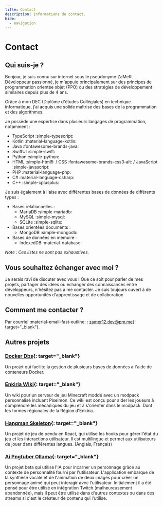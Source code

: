 ```yaml
---
title: Contact
description: Informations de contact.
hide:
  - navigation
---
```


# Contact

## Qui suis-je ?

Bonjour, je suis connu sur internet sous le pseudonyme ZaMeR. Développeur passionné, je m'appuie principalement sur des principes de programmation orientée objet (PPO) ou des stratégies de développement similaires depuis plus de 4 ans.

Grâce à mon DEC (Diplôme d'études Collégiales) en technique informatique, j'ai acquis une solide maîtrise des bases de la programmation et des algorithmes.

Je possède une expertise dans plusieurs langages de programmation, notamment :

- TypeScript :simple-typescript:
- Kotlin :material-language-kotlin:
- Java :fontawesome-brands-java:
- SwiftUI :simple-swift:
- Python :simple-python:
- HTML :simple-html5: / CSS :fontawesome-brands-css3-alt: / JavaScript :simple-javascript:
- PHP :material-language-php:
- C# :material-language-csharp:
- C++ :simple-cplusplus:

Je suis également à l'aise avec différentes bases de données de différents types :

- Bases relationnelles :
    - MariaDB :simple-mariadb:
    - MySQL :simple-mysql:
    - SQLite :simple-sqlite:
- Bases orientées documents :
    - MongoDB :simple-mongodb:
- Bases de données en mémoire :
    - IndexedDB :material-database:

*Note : Ces listes ne sont pas exhaustives.*

## Vous souhaitez échanger avec moi ?

Je serais ravi de discuter avec vous ! Que ce soit pour parler de mes projets, partager des idées ou échanger des connaissances entre développeurs, n'hésitez pas à me contacter. Je suis toujours ouvert à de nouvelles opportunités d'apprentissage et de collaboration.

## Comment me contacter ?
Par courriel  :material-email-fast-outline: : [zamer12.dev@pm.me](mailto:zamer12.dev@pm.me){: target="_blank"}.

## Autres projets

### [Docker Dbs](https://github.com/ZaMeR12/docker_dbs){: target="_blank"}
Un projet qui facilite la gestion de plusieurs bases de données à l'aide de conteneurs Docker.

### [Enkiria Wiki](https://zamer12.github.io/Enkiria-Wiki/){: target="_blank"}
Un wiki pour un serveur de jeu Minecraft moddé avec un modpack personnalisé incluant Pixelmon.
Ce wiki est conçu pour aider les joueurs à comprendre les mécaniques du jeu et à s'orienter dans le modpack.
Dont les formes régionales de la Région d'Enkiria.

### [Hangman Skeleton](https://github.com/ZaMeR12/hangman_skeleton_react){: target="_blank"}
Un projet de jeu de pendu en React, qui utilise les hooks pour gérer l'état du jeu et les interactions utilisateur. Il est multilingue et permet aux utilisateurs de jouer dans différentes langues. (Anglais, Français)

### [Ai Pngtuber Ollama](https://github.com/ZaMeR12/ai_pngtuber_ollama){: target="_blank"}
Un projet beta qui utilise l'IA pour incarner un personnage grâce au contexte de personnalité fourni par l'utilisateur. L'application embarque de la synthèse vocale et de l'animation de deux images pour créer un personnage animé qui peut interagir avec l'utilisateur. Initialement il a été pensé pour être utilisé en intégration Twitch (malheureusement abandonnée), mais il peut être utilisé dans d'autres contextes ou dans des streams si c'est le créateur de contenu qui l'utilise.